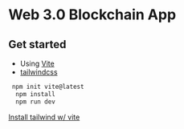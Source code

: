 # Web 3.0 Blockchain App

## Get started

- Using [Vite](https://vitejs.dev/guide/why.html)
- [tailwindcss](https://tailwindcss.com/)

```bash
 npm init vite@latest
  npm install
  npm run dev
```

[Install tailwind w/ vite](https://tailwindcss.com/docs/guides/vite)
